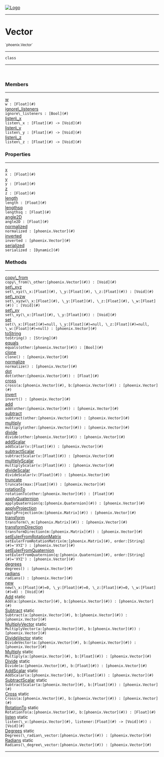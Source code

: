 
[![Logo](../../images/logo.png)](../../api/index.html)

---



<h1>Vector</h1>
<small>`phoenix.Vector`</small>



---

`class`

---

&nbsp;
&nbsp;



<h3>Members</h3> <hr/><span class="member apipage">
                <a name="w"><a class="lift" href="#w">w</a></a><div class="clear"></div><code class="signature apipage">w : [Float](#)</code><br/></span>
            <span class="small_desc_flat"></span><span class="member apipage">
                <a name="ignore_listeners"><a class="lift" href="#ignore_listeners">ignore\_listeners</a></a><div class="clear"></div><code class="signature apipage">ignore\_listeners : [Bool](#)</code><br/></span>
            <span class="small_desc_flat"></span><span class="member apipage">
                <a name="listen_x"><a class="lift" href="#listen_x">listen\_x</a></a><div class="clear"></div><code class="signature apipage">listen\_x : [Float](#)&nbsp;-&gt; [Void](#)</code><br/></span>
            <span class="small_desc_flat"></span><span class="member apipage">
                <a name="listen_y"><a class="lift" href="#listen_y">listen\_y</a></a><div class="clear"></div><code class="signature apipage">listen\_y : [Float](#)&nbsp;-&gt; [Void](#)</code><br/></span>
            <span class="small_desc_flat"></span><span class="member apipage">
                <a name="listen_z"><a class="lift" href="#listen_z">listen\_z</a></a><div class="clear"></div><code class="signature apipage">listen\_z : [Float](#)&nbsp;-&gt; [Void](#)</code><br/></span>
            <span class="small_desc_flat"></span>



<h3>Properties</h3> <hr/><span class="member apipage">
                <a name="x"><a class="lift" href="#x">x</a></a> <div class="clear"></div><code class="signature apipage">x : [Float](#)</code><br/></span>
            <span class="small_desc_flat"></span><span class="member apipage">
                <a name="y"><a class="lift" href="#y">y</a></a> <div class="clear"></div><code class="signature apipage">y : [Float](#)</code><br/></span>
            <span class="small_desc_flat"></span><span class="member apipage">
                <a name="z"><a class="lift" href="#z">z</a></a> <div class="clear"></div><code class="signature apipage">z : [Float](#)</code><br/></span>
            <span class="small_desc_flat"></span><span class="member apipage">
                <a name="length"><a class="lift" href="#length">length</a></a> <div class="clear"></div><code class="signature apipage">length : [Float](#)</code><br/></span>
            <span class="small_desc_flat"></span><span class="member apipage">
                <a name="lengthsq"><a class="lift" href="#lengthsq">lengthsq</a></a> <div class="clear"></div><code class="signature apipage">lengthsq : [Float](#)</code><br/></span>
            <span class="small_desc_flat"></span><span class="member apipage">
                <a name="angle2D"><a class="lift" href="#angle2D">angle2D</a></a> <div class="clear"></div><code class="signature apipage">angle2D : [Float](#)</code><br/></span>
            <span class="small_desc_flat"></span><span class="member apipage">
                <a name="normalized"><a class="lift" href="#normalized">normalized</a></a> <div class="clear"></div><code class="signature apipage">normalized : [phoenix.Vector](#)</code><br/></span>
            <span class="small_desc_flat"></span><span class="member apipage">
                <a name="inverted"><a class="lift" href="#inverted">inverted</a></a> <div class="clear"></div><code class="signature apipage">inverted : [phoenix.Vector](#)</code><br/></span>
            <span class="small_desc_flat"></span><span class="member apipage">
                <a name="serialized"><a class="lift" href="#serialized">serialized</a></a> <div class="clear"></div><code class="signature apipage">serialized : [Dynamic](#)</code><br/></span>
            <span class="small_desc_flat"></span>



<h3>Methods</h3> <hr/><span class="method apipage">
            <a name="copy_from"><a class="lift" href="#copy_from">copy\_from</a></a> <div class="clear"></div><code class="signature apipage">copy\_from(\_other:[phoenix.Vector](#)<span></span>) : [Void](#)</code><br/><span class="small_desc_flat"></span>
        </span>
    <span class="method apipage">
            <a name="set_xyz"><a class="lift" href="#set_xyz">set\_xyz</a></a> <div class="clear"></div><code class="signature apipage">set\_xyz(\_x:[Float](#)<span></span>, \_y:[Float](#)<span></span>, \_z:[Float](#)<span></span>) : [Void](#)</code><br/><span class="small_desc_flat"></span>
        </span>
    <span class="method apipage">
            <a name="set_xyzw"><a class="lift" href="#set_xyzw">set\_xyzw</a></a> <div class="clear"></div><code class="signature apipage">set\_xyzw(\_x:[Float](#)<span></span>, \_y:[Float](#)<span></span>, \_z:[Float](#)<span></span>, \_w:[Float](#)<span></span>) : [Void](#)</code><br/><span class="small_desc_flat"></span>
        </span>
    <span class="method apipage">
            <a name="set_xy"><a class="lift" href="#set_xy">set\_xy</a></a> <div class="clear"></div><code class="signature apipage">set\_xy(\_x:[Float](#)<span></span>, \_y:[Float](#)<span></span>) : [Void](#)</code><br/><span class="small_desc_flat"></span>
        </span>
    <span class="method apipage">
            <a name="set"><a class="lift" href="#set">set</a></a> <div class="clear"></div><code class="signature apipage">set(\_x:[Float](#)<span>=null</span>, \_y:[Float](#)<span>=null</span>, \_z:[Float](#)<span>=null</span>, \_w:[Float](#)<span>=null</span>) : [phoenix.Vector](#)</code><br/><span class="small_desc_flat"></span>
        </span>
    <span class="method apipage">
            <a name="toString"><a class="lift" href="#toString">toString</a></a> <div class="clear"></div><code class="signature apipage">toString() : [String](#)</code><br/><span class="small_desc_flat"></span>
        </span>
    <span class="method apipage">
            <a name="equals"><a class="lift" href="#equals">equals</a></a> <div class="clear"></div><code class="signature apipage">equals(other:[phoenix.Vector](#)<span></span>) : [Bool](#)</code><br/><span class="small_desc_flat"></span>
        </span>
    <span class="method apipage">
            <a name="clone"><a class="lift" href="#clone">clone</a></a> <div class="clear"></div><code class="signature apipage">clone() : [phoenix.Vector](#)</code><br/><span class="small_desc_flat"></span>
        </span>
    <span class="method apipage">
            <a name="normalize"><a class="lift" href="#normalize">normalize</a></a> <div class="clear"></div><code class="signature apipage">normalize() : [phoenix.Vector](#)</code><br/><span class="small_desc_flat"></span>
        </span>
    <span class="method apipage">
            <a name="dot"><a class="lift" href="#dot">dot</a></a> <div class="clear"></div><code class="signature apipage">dot(other:[phoenix.Vector](#)<span></span>) : [Float](#)</code><br/><span class="small_desc_flat"></span>
        </span>
    <span class="method apipage">
            <a name="cross"><a class="lift" href="#cross">cross</a></a> <div class="clear"></div><code class="signature apipage">cross(a:[phoenix.Vector](#)<span></span>, b:[phoenix.Vector](#)<span></span>) : [phoenix.Vector](#)</code><br/><span class="small_desc_flat"></span>
        </span>
    <span class="method apipage">
            <a name="invert"><a class="lift" href="#invert">invert</a></a> <div class="clear"></div><code class="signature apipage">invert() : [phoenix.Vector](#)</code><br/><span class="small_desc_flat"></span>
        </span>
    <span class="method apipage">
            <a name="add"><a class="lift" href="#add">add</a></a> <div class="clear"></div><code class="signature apipage">add(other:[phoenix.Vector](#)<span></span>) : [phoenix.Vector](#)</code><br/><span class="small_desc_flat"></span>
        </span>
    <span class="method apipage">
            <a name="subtract"><a class="lift" href="#subtract">subtract</a></a> <div class="clear"></div><code class="signature apipage">subtract(other:[phoenix.Vector](#)<span></span>) : [phoenix.Vector](#)</code><br/><span class="small_desc_flat"></span>
        </span>
    <span class="method apipage">
            <a name="multiply"><a class="lift" href="#multiply">multiply</a></a> <div class="clear"></div><code class="signature apipage">multiply(other:[phoenix.Vector](#)<span></span>) : [phoenix.Vector](#)</code><br/><span class="small_desc_flat"></span>
        </span>
    <span class="method apipage">
            <a name="divide"><a class="lift" href="#divide">divide</a></a> <div class="clear"></div><code class="signature apipage">divide(other:[phoenix.Vector](#)<span></span>) : [phoenix.Vector](#)</code><br/><span class="small_desc_flat"></span>
        </span>
    <span class="method apipage">
            <a name="addScalar"><a class="lift" href="#addScalar">addScalar</a></a> <div class="clear"></div><code class="signature apipage">addScalar(v:[Float](#)<span></span>) : [phoenix.Vector](#)</code><br/><span class="small_desc_flat"></span>
        </span>
    <span class="method apipage">
            <a name="subtractScalar"><a class="lift" href="#subtractScalar">subtractScalar</a></a> <div class="clear"></div><code class="signature apipage">subtractScalar(v:[Float](#)<span></span>) : [phoenix.Vector](#)</code><br/><span class="small_desc_flat"></span>
        </span>
    <span class="method apipage">
            <a name="multiplyScalar"><a class="lift" href="#multiplyScalar">multiplyScalar</a></a> <div class="clear"></div><code class="signature apipage">multiplyScalar(v:[Float](#)<span></span>) : [phoenix.Vector](#)</code><br/><span class="small_desc_flat"></span>
        </span>
    <span class="method apipage">
            <a name="divideScalar"><a class="lift" href="#divideScalar">divideScalar</a></a> <div class="clear"></div><code class="signature apipage">divideScalar(v:[Float](#)<span></span>) : [phoenix.Vector](#)</code><br/><span class="small_desc_flat"></span>
        </span>
    <span class="method apipage">
            <a name="truncate"><a class="lift" href="#truncate">truncate</a></a> <div class="clear"></div><code class="signature apipage">truncate(max:[Float](#)<span></span>) : [phoenix.Vector](#)</code><br/><span class="small_desc_flat"></span>
        </span>
    <span class="method apipage">
            <a name="rotationTo"><a class="lift" href="#rotationTo">rotationTo</a></a> <div class="clear"></div><code class="signature apipage">rotationTo(other:[phoenix.Vector](#)<span></span>) : [Float](#)</code><br/><span class="small_desc_flat"></span>
        </span>
    <span class="method apipage">
            <a name="applyQuaternion"><a class="lift" href="#applyQuaternion">applyQuaternion</a></a> <div class="clear"></div><code class="signature apipage">applyQuaternion(q:[phoenix.Quaternion](#)<span></span>) : [phoenix.Vector](#)</code><br/><span class="small_desc_flat"></span>
        </span>
    <span class="method apipage">
            <a name="applyProjection"><a class="lift" href="#applyProjection">applyProjection</a></a> <div class="clear"></div><code class="signature apipage">applyProjection(m:[phoenix.Matrix](#)<span></span>) : [phoenix.Vector](#)</code><br/><span class="small_desc_flat"></span>
        </span>
    <span class="method apipage">
            <a name="transform"><a class="lift" href="#transform">transform</a></a> <div class="clear"></div><code class="signature apipage">transform(\_m:[phoenix.Matrix](#)<span></span>) : [phoenix.Vector](#)</code><br/><span class="small_desc_flat"></span>
        </span>
    <span class="method apipage">
            <a name="transformDirection"><a class="lift" href="#transformDirection">transformDirection</a></a> <div class="clear"></div><code class="signature apipage">transformDirection(m:[phoenix.Matrix](#)<span></span>) : [phoenix.Vector](#)</code><br/><span class="small_desc_flat"></span>
        </span>
    <span class="method apipage">
            <a name="setEulerFromRotationMatrix"><a class="lift" href="#setEulerFromRotationMatrix">setEulerFromRotationMatrix</a></a> <div class="clear"></div><code class="signature apipage">setEulerFromRotationMatrix(m:[phoenix.Matrix](#)<span></span>, order:[String](#)<span>=&#x27;XYZ&#x27;</span>) : [phoenix.Vector](#)</code><br/><span class="small_desc_flat"></span>
        </span>
    <span class="method apipage">
            <a name="setEulerFromQuaternion"><a class="lift" href="#setEulerFromQuaternion">setEulerFromQuaternion</a></a> <div class="clear"></div><code class="signature apipage">setEulerFromQuaternion(q:[phoenix.Quaternion](#)<span></span>, order:[String](#)<span>=&#x27;XYZ&#x27;</span>) : [phoenix.Vector](#)</code><br/><span class="small_desc_flat"></span>
        </span>
    <span class="method apipage">
            <a name="degrees"><a class="lift" href="#degrees">degrees</a></a> <div class="clear"></div><code class="signature apipage">degrees() : [phoenix.Vector](#)</code><br/><span class="small_desc_flat"></span>
        </span>
    <span class="method apipage">
            <a name="radians"><a class="lift" href="#radians">radians</a></a> <div class="clear"></div><code class="signature apipage">radians() : [phoenix.Vector](#)</code><br/><span class="small_desc_flat"></span>
        </span>
    <span class="method apipage">
            <a name="new"><a class="lift" href="#new">new</a></a> <div class="clear"></div><code class="signature apipage">new(\_x:[Float](#)<span>=0</span>, \_y:[Float](#)<span>=0</span>, \_z:[Float](#)<span>=0</span>, \_w:[Float](#)<span>=0</span>) : [Void](#)</code><br/><span class="small_desc_flat"></span>
        </span>
    <span class="method apipage">
            <a name="Add"><a class="lift" href="#Add">Add</a></a> <span class="inline-block static">static</span><div class="clear"></div><code class="signature apipage">Add(a:[phoenix.Vector](#)<span></span>, b:[phoenix.Vector](#)<span></span>) : [phoenix.Vector](#)</code><br/><span class="small_desc_flat"></span>
        </span>
    <span class="method apipage">
            <a name="Subtract"><a class="lift" href="#Subtract">Subtract</a></a> <span class="inline-block static">static</span><div class="clear"></div><code class="signature apipage">Subtract(a:[phoenix.Vector](#)<span></span>, b:[phoenix.Vector](#)<span></span>) : [phoenix.Vector](#)</code><br/><span class="small_desc_flat"></span>
        </span>
    <span class="method apipage">
            <a name="MultiplyVector"><a class="lift" href="#MultiplyVector">MultiplyVector</a></a> <span class="inline-block static">static</span><div class="clear"></div><code class="signature apipage">MultiplyVector(a:[phoenix.Vector](#)<span></span>, b:[phoenix.Vector](#)<span></span>) : [phoenix.Vector](#)</code><br/><span class="small_desc_flat"></span>
        </span>
    <span class="method apipage">
            <a name="DivideVector"><a class="lift" href="#DivideVector">DivideVector</a></a> <span class="inline-block static">static</span><div class="clear"></div><code class="signature apipage">DivideVector(a:[phoenix.Vector](#)<span></span>, b:[phoenix.Vector](#)<span></span>) : [phoenix.Vector](#)</code><br/><span class="small_desc_flat"></span>
        </span>
    <span class="method apipage">
            <a name="Multiply"><a class="lift" href="#Multiply">Multiply</a></a> <span class="inline-block static">static</span><div class="clear"></div><code class="signature apipage">Multiply(a:[phoenix.Vector](#)<span></span>, b:[Float](#)<span></span>) : [phoenix.Vector](#)</code><br/><span class="small_desc_flat"></span>
        </span>
    <span class="method apipage">
            <a name="Divide"><a class="lift" href="#Divide">Divide</a></a> <span class="inline-block static">static</span><div class="clear"></div><code class="signature apipage">Divide(a:[phoenix.Vector](#)<span></span>, b:[Float](#)<span></span>) : [phoenix.Vector](#)</code><br/><span class="small_desc_flat"></span>
        </span>
    <span class="method apipage">
            <a name="AddScalar"><a class="lift" href="#AddScalar">AddScalar</a></a> <span class="inline-block static">static</span><div class="clear"></div><code class="signature apipage">AddScalar(a:[phoenix.Vector](#)<span></span>, b:[Float](#)<span></span>) : [phoenix.Vector](#)</code><br/><span class="small_desc_flat"></span>
        </span>
    <span class="method apipage">
            <a name="SubtractScalar"><a class="lift" href="#SubtractScalar">SubtractScalar</a></a> <span class="inline-block static">static</span><div class="clear"></div><code class="signature apipage">SubtractScalar(a:[phoenix.Vector](#)<span></span>, b:[Float](#)<span></span>) : [phoenix.Vector](#)</code><br/><span class="small_desc_flat"></span>
        </span>
    <span class="method apipage">
            <a name="Cross"><a class="lift" href="#Cross">Cross</a></a> <span class="inline-block static">static</span><div class="clear"></div><code class="signature apipage">Cross(a:[phoenix.Vector](#)<span></span>, b:[phoenix.Vector](#)<span></span>) : [phoenix.Vector](#)</code><br/><span class="small_desc_flat"></span>
        </span>
    <span class="method apipage">
            <a name="RotationTo"><a class="lift" href="#RotationTo">RotationTo</a></a> <span class="inline-block static">static</span><div class="clear"></div><code class="signature apipage">RotationTo(a:[phoenix.Vector](#)<span></span>, b:[phoenix.Vector](#)<span></span>) : [Float](#)</code><br/><span class="small_desc_flat"></span>
        </span>
    <span class="method apipage">
            <a name="listen"><a class="lift" href="#listen">listen</a></a> <span class="inline-block static">static</span><div class="clear"></div><code class="signature apipage">listen(\_v:[phoenix.Vector](#)<span></span>, listener:[Float](#)&nbsp;-&gt; [Void](#)<span></span>) : [Void](#)</code><br/><span class="small_desc_flat"></span>
        </span>
    <span class="method apipage">
            <a name="Degrees"><a class="lift" href="#Degrees">Degrees</a></a> <span class="inline-block static">static</span><div class="clear"></div><code class="signature apipage">Degrees(\_radian\_vector:[phoenix.Vector](#)<span></span>) : [phoenix.Vector](#)</code><br/><span class="small_desc_flat"></span>
        </span>
    <span class="method apipage">
            <a name="Radians"><a class="lift" href="#Radians">Radians</a></a> <span class="inline-block static">static</span><div class="clear"></div><code class="signature apipage">Radians(\_degree\_vector:[phoenix.Vector](#)<span></span>) : [phoenix.Vector](#)</code><br/><span class="small_desc_flat"></span>
        </span>
    





---

&nbsp;
&nbsp;
&nbsp;
&nbsp;